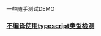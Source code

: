 一些随手测试DEMO

### [不编译使用typescript类型检测](https://github.com/Arguiwu/code-snippet/blob/master/test/2017-10-16-1.js)